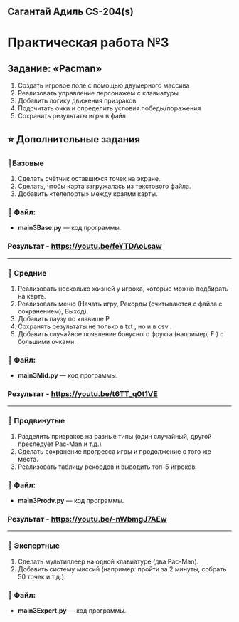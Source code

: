 ## Сагантай Адиль CS-204(s) 
# Практическая работа №3 
## Задание: «Pacman»
1. Создать игровое поле с помощью двумерного массива
2. Реализовать управление персонажем с клавиатуры
3. Добавить логику движения призраков
4. Подсчитать очки и определить условия победы/поражения
5. Сохранить результаты игры в файл

## ⭐ Дополнительные задания
### **🔹Базовые**
1. Сделать счётчик оставшихся точек на экране.
2. Сделать, чтобы карта загружалась из текстового файла.
3. Добавить «телепорты» между краями карты.

### 📝 Файл:
- **main3Base.py** — код программы.

### Результат - https://youtu.be/feYTDAoLsaw
_______________________________________________________________________
### **🔹 Средние**

1. Реализовать несколько жизней у игрока, которые можно подбирать на карте.
2. Реализовать меню (Начать игру, Рекорды (считываются с файла с сохранением), Выход).
3. Добавить паузу по клавише P .
4. Сохранять результаты не только в txt , но и в csv .
5. Добавить случайное появление бонусного фрукта (например, F ) с большими очками.


### 📝 Файл:
- **main3Mid.py** — код программы.

### Результат - https://youtu.be/t6TT_q0t1VE

______________________________________________________________________

### **🔹 Продвинутые**

1. Разделить призраков на разные типы (один случайный, другой преследует Pac-Man и т.д.)
2. Сделать сохранение прогресса игры и продолжение с того же места.
3. Реализовать таблицу рекордов и выводить топ-5 игроков.

### 📝 Файл:
- **main3Prodv.py** — код программы.

### Результат - https://youtu.be/-nWbmgJ7AEw

_____________________________________________________________________

### **🔹 Экспертные**
1. Сделать мультиплеер на одной клавиатуре (два Pac-Man).
2. Добавить систему миссий (например: пройти за 2 минуты, собрать 50 точек и т.д.).

### 📝 Файл:
- **main3Expert.py** — код программы.
